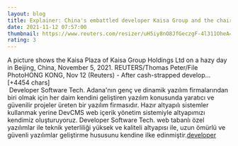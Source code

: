 ```yaml
--- 
layout: blog
title: Explainer: China's embattled developer Kaisa Group and the chairman behind it - Reuters
date: 2021-11-12 07:57:00
thumbnail: https://www.reuters.com/resizer/uH5iy8nO8JfGeczgF-4l311OheA=/1200x628/smart/filters:quality(80)/cloudfront-us-east-2.images.arcpublishing.com/reuters/ZIEAURIUXNOYPLUB3JGER77QXQ.jpg
rating: 3
---
```

A picture shows the Kaisa Plaza of Kaisa Group Holdings Ltd on a hazy day in Beijing, China, November 5, 2021. REUTERS/Thomas Peter/File PhotoHONG KONG, Nov 12 (Reuters) - After cash-strapped develop… [+4454 chars]</br>&nbsp;Developer Software Tech. Adana'nın genç ve dinamik yazılım firmalarından biri olmak için her daim kendini geliştiren yazılım konusunda yaratıcı ve güvenilir projeler üreten bir yazılım firmasıdır. Hazır altyapılı sistemler kullanmak yerine DevCMS web içerik yönetim sistemiyle altyapımızı kendimiz oluşturuyoruz. Developer Software Tech. web tabanlı özel yazılımlar ile teknik yeterliliği yüksek ve kaliteli altyapısı ile, uzun ömürlü ve güvenli yazılımlar geliştirme hususunu kendine ilke edinmiştir.<a href="https://www.developerbilisim.com/">developer</a>